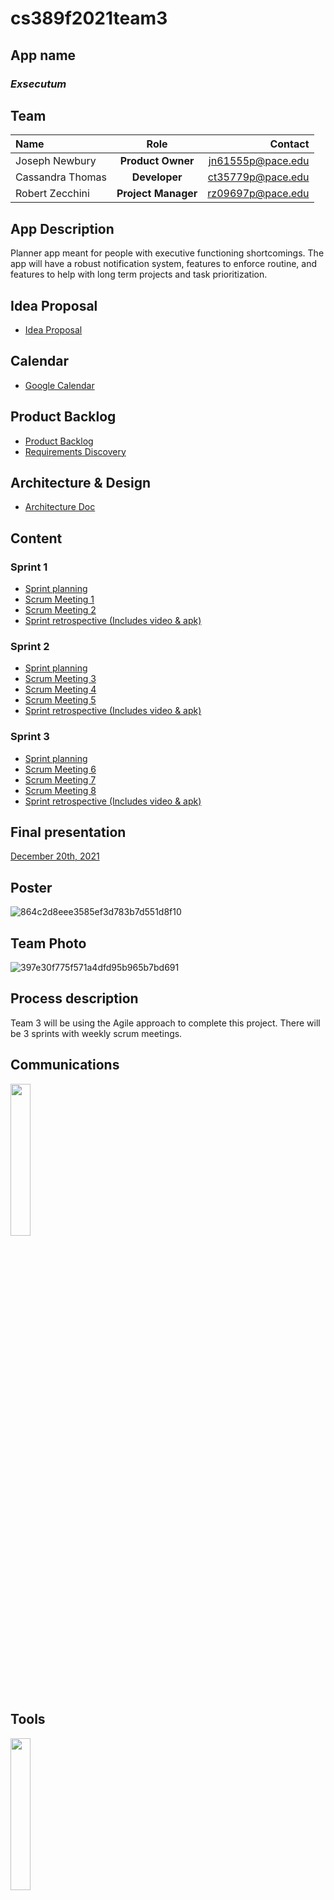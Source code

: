 # cs389f2021team3

## App name
### *Exsecutum*

## Team

| Name              | Role  | Contact           |
|:----------------- |:-----:| -----------------:|
| Joseph Newbury    |  **Product Owner** | jn61555p@pace.edu |
| Cassandra Thomas  | **Developer**      | ct35779p@pace.edu |
| Robert Zecchini   | **Project Manager** | rz09697p@pace.edu |


## App Description
Planner app meant for people with executive functioning shortcomings. The app will have a robust notification system, features to enforce routine, and features to help with long term projects and task prioritization.

## Idea Proposal
* [Idea Proposal](https://docs.google.com/document/d/1oW8mT3hR5UIkSF4T7eckjB6lrMfXNiMk5RE5qlpUtsw/edit?usp=sharing)

## Calendar
* [Google Calendar](https://calendar.google.com/calendar/u/0?cid=aXZoMmU3NjhzMjRkdGlxZWYwcXZvbzhxcjBAZ3JvdXAuY2FsZW5kYXIuZ29vZ2xlLmNvbQ)

## Product Backlog
* [Product Backlog](https://docs.google.com/spreadsheets/d/1G97VNNnwyI27zoAKjI8QwXRlrd3WQUG9/edit#gid=2120834477)
* [Requirements Discovery](https://docs.google.com/document/d/1v6a4dyaMgvB8VT6UKKvLmVpN3eAiwd1_-zdFfL173Dg/edit#)

## Architecture & Design
* [Architecture Doc](https://docs.google.com/document/d/18yRQtCtkC87bgRiX2yRvyWKywhxVOe1Z-CQwXMsvXfE/edit)

## Content
### Sprint 1
* [Sprint planning](https://docs.google.com/document/d/1aSAEQIJETiOKDVui8fGTCP29XGbD5trmkDVTnNCeAdc/edit)
* [Scrum Meeting 1](https://docs.google.com/document/d/1hF4m6-QBozLeWnDzdEr8M4rEcB4mBclU2yeIDCk1Aqo/edit)
* [Scrum Meeting 2](https://docs.google.com/document/d/10hOitFtCh7Xq1vxttVCNlGwwtLoHDBtKkRLMR2tiqAs/edit)
* [Sprint retrospective (Includes video & apk)](https://docs.google.com/document/d/1GCoVjCEITm7JXMylXUU0DmRgvR9l6jNI_qJFnAnhYbs/edit)

### Sprint 2
* [Sprint planning](https://docs.google.com/document/d/12uRj_HOMMPnnE7JZl5KvKEaFxIPGB0wt2hKvnB2qeKs/edit)
* [Scrum Meeting 3](https://docs.google.com/document/d/1jn2TXWQILS3C9xxQBq4Wv7JygFOPMbXoDsE0aD-Srok/edit?usp=sharing)
* [Scrum Meeting 4](https://docs.google.com/document/d/1qnrXeaQ08Arnq0ShE7o_4sMuHkR-3xtvxkok_21X6kw/edit?usp=sharing)
* [Scrum Meeting 5](https://docs.google.com/document/d/1hFlgBKZuw1Gyka2szxMrLZPrqGYn3LP20HGSYzLjWQQ/edit)
* [Sprint retrospective (Includes video & apk)](https://docs.google.com/document/d/1Rxi5aVu4WMGxoAazrB89dA9jAZ2V5YsASjVFHdsrhro/edit)

### Sprint 3 
* [Sprint planning](https://docs.google.com/document/d/1x3mz-th7Nkh3ZLNOQsq_HTkrrTxCrpDi72ZnzCFk5R0/edit)
* [Scrum Meeting 6](https://docs.google.com/document/d/1C1Pm3DiIOhcg7q75E6dqOS0uTCOeLCZ1iYWupryjn_g/edit?usp=sharing)
* [Scrum Meeting 7](https://docs.google.com/document/d/13hBcDQqNqIeayr60jb12bYoJoRUBWFz5Do4nuqlSJho/edit?usp=sharing)
* [Scrum Meeting 8](https://docs.google.com/document/d/1J65xqlKsJl7HRWpSoh6L30LeGADa2vXpTDLrt7v45rQ/edit?usp=sharing)
* [Sprint retrospective (Includes video & apk)](https://docs.google.com/document/d/179RK3S6fsAnSibuBMw2QO7nOu-e2vsXbAx474Hffhbk/edit?usp=sharing)

## Final presentation
[December 20th, 2021](https://docs.google.com/presentation/d/154kkBHkaUxRZ0surE6tsNl6CwtvvdvsQWwnECqWT_2g/edit?usp=sharing)

## Poster
![864c2d8eee3585ef3d783b7d551d8f10](https://user-images.githubusercontent.com/64506144/146824606-db9a4765-4d5b-465a-abb2-eae3026d5a6f.png)

## Team Photo 
![397e30f775f571a4dfd95b965b7bd691](https://user-images.githubusercontent.com/64506144/137413950-52307572-0f11-4d03-9bf5-7f6bae2ec17a.png)



## Process description
Team 3 will be using the Agile approach to complete this project. There will be 3 sprints with weekly scrum meetings.

## Communications
[<img src="https://cdn.freebiesupply.com/logos/large/2x/discord-logo-png-transparent.png" width="25%" height="25%">](https://discord.com/)

## Tools
<img src="https://techcrunch.com/wp-content/uploads/2017/02/android-studio-logo.png?w=764" width="25%" height="25%">

